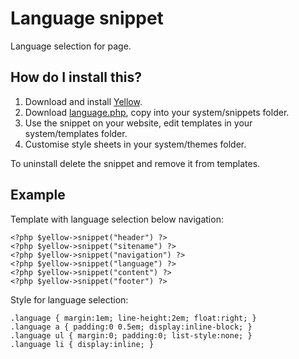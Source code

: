 Language snippet
================
Language selection for page.

How do I install this?
----------------------
1. Download and install [Yellow](https://github.com/markseu/yellowcms/).  
2. Download [language.php](language.php?raw=true), copy into your system/snippets folder.  
3. Use the snippet on your website, edit templates in your system/templates folder.
4. Customise style sheets in your system/themes folder.

To uninstall delete the snippet and remove it from templates.

Example
-------
Template with language selection below navigation:

    <?php $yellow->snippet("header") ?>
    <?php $yellow->snippet("sitename") ?>
    <?php $yellow->snippet("navigation") ?>
    <?php $yellow->snippet("language") ?>
    <?php $yellow->snippet("content") ?>
    <?php $yellow->snippet("footer") ?>

Style for language selection:

    .language { margin:1em; line-height:2em; float:right; }
    .language a { padding:0 0.5em; display:inline-block; }
    .language ul { margin:0; padding:0; list-style:none; }
    .language li { display:inline; }